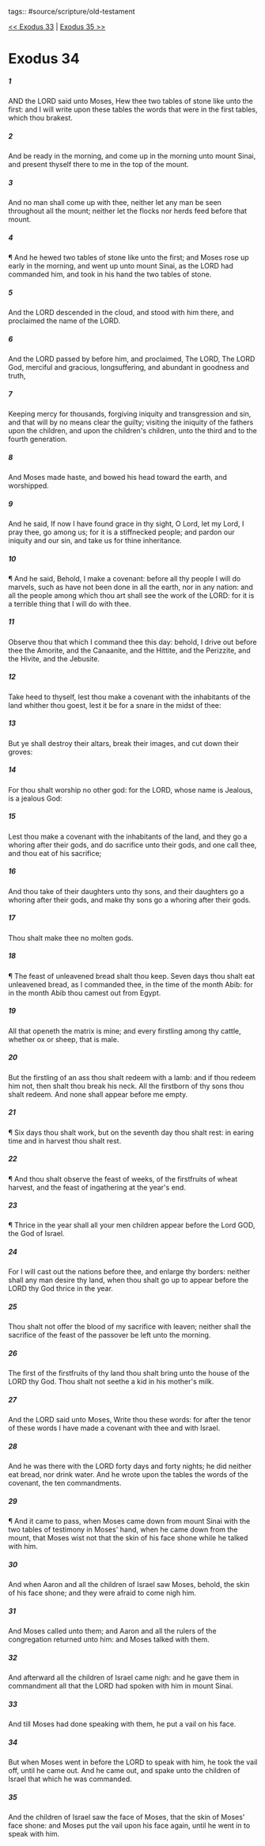 tags:: #source/scripture/old-testament

[<< Exodus 33](/Old_Testament/02_Exodus/Exodus_33.md) | [Exodus 35 >>](/Old_Testament/02_Exodus/Exodus_35.md)

# Exodus 34

##### 1

AND the LORD said unto Moses, Hew thee two tables of stone like unto the first: and I will write upon these tables the words that were in the first tables, which thou brakest.

##### 2

And be ready in the morning, and come up in the morning unto mount Sinai, and present thyself there to me in the top of the mount.

##### 3

And no man shall come up with thee, neither let any man be seen throughout all the mount; neither let the flocks nor herds feed before that mount.

##### 4

¶ And he hewed two tables of stone like unto the first; and Moses rose up early in the morning, and went up unto mount Sinai, as the LORD had commanded him, and took in his hand the two tables of stone.

##### 5

And the LORD descended in the cloud, and stood with him there, and proclaimed the name of the LORD.

##### 6

And the LORD passed by before him, and proclaimed, The LORD, The LORD God, merciful and gracious, longsuffering, and abundant in goodness and truth,

##### 7

Keeping mercy for thousands, forgiving iniquity and transgression and sin, and that will by no means clear the guilty; visiting the iniquity of the fathers upon the children, and upon the children's children, unto the third and to the fourth generation.

##### 8

And Moses made haste, and bowed his head toward the earth, and worshipped.

##### 9

And he said, If now I have found grace in thy sight, O Lord, let my Lord, I pray thee, go among us; for it is a stiffnecked people; and pardon our iniquity and our sin, and take us for thine inheritance.

##### 10

¶ And he said, Behold, I make a covenant: before all thy people I will do marvels, such as have not been done in all the earth, nor in any nation: and all the people among which thou art shall see the work of the LORD: for it is a terrible thing that I will do with thee.

##### 11

Observe thou that which I command thee this day: behold, I drive out before thee the Amorite, and the Canaanite, and the Hittite, and the Perizzite, and the Hivite, and the Jebusite.

##### 12

Take heed to thyself, lest thou make a covenant with the inhabitants of the land whither thou goest, lest it be for a snare in the midst of thee:

##### 13

But ye shall destroy their altars, break their images, and cut down their groves:

##### 14

For thou shalt worship no other god: for the LORD, whose name is Jealous, is a jealous God:

##### 15

Lest thou make a covenant with the inhabitants of the land, and they go a whoring after their gods, and do sacrifice unto their gods, and one call thee, and thou eat of his sacrifice;

##### 16

And thou take of their daughters unto thy sons, and their daughters go a whoring after their gods, and make thy sons go a whoring after their gods.

##### 17

Thou shalt make thee no molten gods.

##### 18

¶ The feast of unleavened bread shalt thou keep. Seven days thou shalt eat unleavened bread, as I commanded thee, in the time of the month Abib: for in the month Abib thou camest out from Egypt.

##### 19

All that openeth the matrix is mine; and every firstling among thy cattle, whether ox or sheep, that is male.

##### 20

But the firstling of an ass thou shalt redeem with a lamb: and if thou redeem him not, then shalt thou break his neck. All the firstborn of thy sons thou shalt redeem. And none shall appear before me empty.

##### 21

¶ Six days thou shalt work, but on the seventh day thou shalt rest: in earing time and in harvest thou shalt rest.

##### 22

¶ And thou shalt observe the feast of weeks, of the firstfruits of wheat harvest, and the feast of ingathering at the year's end.

##### 23

¶ Thrice in the year shall all your men children appear before the Lord GOD, the God of Israel.

##### 24

For I will cast out the nations before thee, and enlarge thy borders: neither shall any man desire thy land, when thou shalt go up to appear before the LORD thy God thrice in the year.

##### 25

Thou shalt not offer the blood of my sacrifice with leaven; neither shall the sacrifice of the feast of the passover be left unto the morning.

##### 26

The first of the firstfruits of thy land thou shalt bring unto the house of the LORD thy God. Thou shalt not seethe a kid in his mother's milk.

##### 27

And the LORD said unto Moses, Write thou these words: for after the tenor of these words I have made a covenant with thee and with Israel.

##### 28

And he was there with the LORD forty days and forty nights; he did neither eat bread, nor drink water. And he wrote upon the tables the words of the covenant, the ten commandments.

##### 29

¶ And it came to pass, when Moses came down from mount Sinai with the two tables of testimony in Moses' hand, when he came down from the mount, that Moses wist not that the skin of his face shone while he talked with him.

##### 30

And when Aaron and all the children of Israel saw Moses, behold, the skin of his face shone; and they were afraid to come nigh him.

##### 31

And Moses called unto them; and Aaron and all the rulers of the congregation returned unto him: and Moses talked with them.

##### 32

And afterward all the children of Israel came nigh: and he gave them in commandment all that the LORD had spoken with him in mount Sinai.

##### 33

And till Moses had done speaking with them, he put a vail on his face.

##### 34

But when Moses went in before the LORD to speak with him, he took the vail off, until he came out. And he came out, and spake unto the children of Israel that which he was commanded.

##### 35

And the children of Israel saw the face of Moses, that the skin of Moses' face shone: and Moses put the vail upon his face again, until he went in to speak with him.
